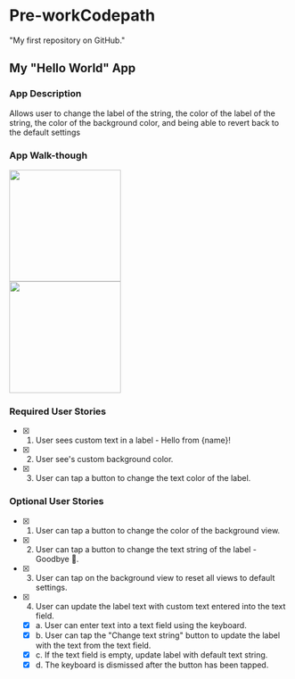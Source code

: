 # Pre-workCodepath
"My first repository on GitHub."
## My "Hello World" App

### App Description
Allows user to change the label of the string, the color of the label of the string, the color of the background color, and being able to revert back to the default settings

### App Walk-though

<img src="http://g.recordit.co/zgt8csskz6.gif" width=200><br> <img src="http://g.recordit.co/QHAIyqy65l.gif" width=200><br>

### Required User Stories
- [x] 1. User sees custom text in a label - Hello from {name}!
- [x] 2. User see's custom background color.
- [x] 3. User can tap a button to change the text color of the label.

### Optional User Stories
- [x] 1. User can tap a button to change the color of the background view.
- [x] 2. User can tap a button to change the text string of the label - Goodbye 👋.
- [x] 3. User can tap on the background view to reset all views to default settings.
- [x] 4. User can update the label text with custom text entered into the text field.
   - [x] a. User can enter text into a text field using the keyboard.
   - [x] b. User can tap the "Change text string" button to update the label with the text from the text field.
   - [x] c. If the text field is empty, update label with default text string.
   - [x] d. The keyboard is dismissed after the button has been tapped.
